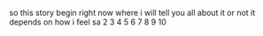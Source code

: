 so this story begin right now where i will tell you all about it or not it depends on how i feel sa
2 3 4 5 6 7 8 9 10